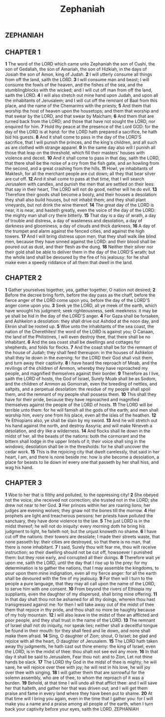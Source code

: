 ﻿---
title: Zephaniah
weight: 36
---

## ZEPHANIAH

## CHAPTER 1
**1** The word of the LORD which came unto Zephaniah the son of Cushi, the son of Gedaliah, the son of Amariah, the son of Hizkiah, in the days of Josiah the son of Amon, king of Judah.
**2** I will utterly consume all things from off the land, saith the LORD.
**3** I will consume man and beast; I will consume the fowls of the heaven, and the fishes of the sea, and the stumblingblocks with the wicked; and I will cut off man from off the land, saith the LORD.
**4** I will also stretch out mine hand upon Judah, and upon all the inhabitants of Jerusalem; and I will cut off the remnant of Baal from this place, and the name of the Chemarims with the priests;
**5** And them that worship the host of heaven upon the housetops; and them that worship and that swear by the LORD, and that swear by Malcham;
**6** And them that are turned back from the LORD; and those that have not sought the LORD, nor enquired for him.
**7** Hold thy peace at the presence of the Lord GOD: for the day of the LORD is at hand: for the LORD hath prepared a sacrifice, he hath bid his guests.
**8** And it shall come to pass in the day of the LORD'S sacrifice, that I will punish the princes, and the king's children, and all such as are clothed with strange apparel.
**9** In the same day also will I punish all those that leap on the threshold, which fill their masters' houses with violence and deceit.
**10** And it shall come to pass in that day, saith the LORD, that there shall be the noise of a cry from the fish gate, and an howling from the second, and a great crashing from the hills.
**11** Howl, ye inhabitants of Maktesh, for all the merchant people are cut down; all they that bear silver are cut off.
**12** And it shall come to pass at that time, that I will search Jerusalem with candles, and punish the men that are settled on their lees: that say in their heart, The LORD will not do good, neither will he do evil.
**13** Therefore their goods shall become a booty, and their houses a desolation: they shall also build houses, but not inhabit them; and they shall plant vineyards, but not drink the wine thereof.
**14** The great day of the LORD is near, it is near, and hasteth greatly, even the voice of the day of the LORD: the mighty man shall cry there bitterly.
**15** That day is a day of wrath, a day of trouble and distress, a day of wasteness and desolation, a day of darkness and gloominess, a day of clouds and thick darkness,
**16** A day of the trumpet and alarm against the fenced cities, and against the high towers.
**17** And I will bring distress upon men, that they shall walk like blind men, because they have sinned against the LORD: and their blood shall be poured out as dust, and their flesh as the dung.
**18** Neither their silver nor their gold shall be able to deliver them in the day of the LORD'S wrath; but the whole land shall be devoured by the fire of his jealousy: for he shall make even a speedy riddance of all them that dwell in the land.

## CHAPTER 2
**1** Gather yourselves together, yea, gather together, O nation not desired;
**2** Before the decree bring forth, before the day pass as the chaff, before the fierce anger of the LORD come upon you, before the day of the LORD'S anger come upon you.
**3** Seek ye the LORD, all ye meek of the earth, which have wrought his judgment; seek righteousness, seek meekness: it may be ye shall be hid in the day of the LORD'S anger.
**4** For Gaza shall be forsaken, and Ashkelon a desolation: they shall drive out Ashdod at the noon day, and Ekron shall be rooted up.
**5** Woe unto the inhabitants of the sea coast, the nation of the Cherethites! the word of the LORD is against you; O Canaan, the land of the Philistines, I will even destroy thee, that there shall be no inhabitant.
**6** And the sea coast shall be dwellings and cottages for shepherds, and folds for flocks.
**7** And the coast shall be for the remnant of the house of Judah; they shall feed thereupon: in the houses of Ashkelon shall they lie down in the evening: for the LORD their God shall visit them, and turn away their captivity.
**8** I have heard the reproach of Moab, and the revilings of the children of Ammon, whereby they have reproached my people, and magnified themselves against their border.
**9** Therefore as I live, saith the LORD of hosts, the God of Israel, Surely Moab shall be as Sodom, and the children of Ammon as Gomorrah, even the breeding of nettles, and saltpits, and a perpetual desolation: the residue of my people shall spoil them, and the remnant of my people shall possess them.
**10** This shall they have for their pride, because they have reproached and magnified themselves against the people of the LORD of hosts.
**11** The LORD will be terrible unto them: for he will famish all the gods of the earth; and men shall worship him, every one from his place, even all the isles of the heathen.
**12** Ye Ethiopians also, ye shall be slain by my sword.
**13** And he will stretch out his hand against the north, and destroy Assyria; and will make Nineveh a desolation, and dry like a wilderness.
**14** And flocks shall lie down in the midst of her, all the beasts of the nations: both the cormorant and the bittern shall lodge in the upper lintels of it; their voice shall sing in the windows; desolation shall be in the thresholds: for he shall uncover the cedar work.
**15** This is the rejoicing city that dwelt carelessly, that said in her heart, I am, and there is none beside me: how is she become a desolation, a place for beasts to lie down in! every one that passeth by her shall hiss, and wag his hand.

## CHAPTER 3
**1** Woe to her that is filthy and polluted, to the oppressing city!
**2** She obeyed not the voice; she received not correction; she trusted not in the LORD; she drew not near to her God.
**3** Her princes within her are roaring lions; her judges are evening wolves; they gnaw not the bones till the morrow.
**4** Her prophets are light and treacherous persons: her priests have polluted the sanctuary, they have done violence to the law.
**5** The just LORD is in the midst thereof; he will not do iniquity: every morning doth he bring his judgment to light, he faileth not; but the unjust knoweth no shame.
**6** I have cut off the nations: their towers are desolate; I made their streets waste, that none passeth by: their cities are destroyed, so that there is no man, that there is none inhabitant.
**7** I said, Surely thou wilt fear me, thou wilt receive instruction; so their dwelling should not be cut off, howsoever I punished them: but they rose early, and corrupted all their doings.
**8** Therefore wait ye upon me, saith the LORD, until the day that I rise up to the prey: for my determination is to gather the nations, that I may assemble the kingdoms, to pour upon them mine indignation, even all my fierce anger: for all the earth shall be devoured with the fire of my jealousy.
**9** For then will I turn to the people a pure language, that they may all call upon the name of the LORD, to serve him with one consent.
**10** From beyond the rivers of Ethiopia my suppliants, even the daughter of my dispersed, shall bring mine offering.
**11** In that day shalt thou not be ashamed for all thy doings, wherein thou hast transgressed against me: for then I will take away out of the midst of thee them that rejoice in thy pride, and thou shalt no more be haughty because of my holy mountain.
**12** I will also leave in the midst of thee an afflicted and poor people, and they shall trust in the name of the LORD.
**13** The remnant of Israel shall not do iniquity, nor speak lies; neither shall a deceitful tongue be found in their mouth: for they shall feed and lie down, and none shall make them afraid.
**14** Sing, O daughter of Zion; shout, O Israel; be glad and rejoice with all the heart, O daughter of Jerusalem.
**15** The LORD hath taken away thy judgments, he hath cast out thine enemy: the king of Israel, even the LORD, is in the midst of thee: thou shalt not see evil any more.
**16** In that day it shall be said to Jerusalem, Fear thou not: and to Zion, Let not thine hands be slack.
**17** The LORD thy God in the midst of thee is mighty; he will save, he will rejoice over thee with joy; he will rest in his love, he will joy over thee with singing.
**18** I will gather them that are sorrowful for the solemn assembly, who are of thee, to whom the reproach of it was a burden.
**19** Behold, at that time I will undo all that afflict thee: and I will save her that halteth, and gather her that was driven out; and I will get them praise and fame in every land where they have been put to shame.
**20** At that time will I bring you again, even in the time that I gather you: for I will make you a name and a praise among all people of the earth, when I turn back your captivity before your eyes, saith the LORD.
ZEPHANIAH


